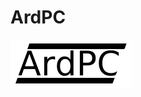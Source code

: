 # ArdPC
![alt][logo]

[logo]: https://raw.githubusercontent.com/nasOS-official/ArdPC/main/ardpc_logo.png "Logo"
